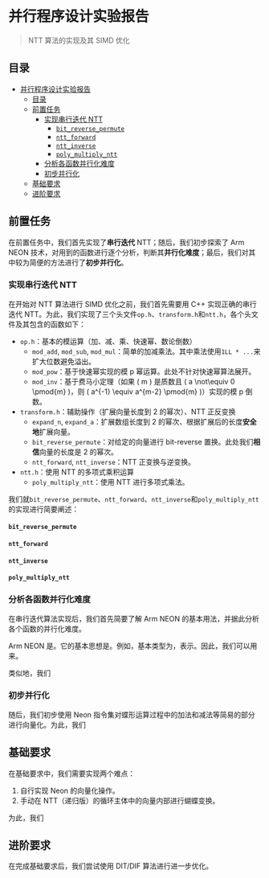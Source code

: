 # 并行程序设计实验报告

> NTT 算法的实现及其 SIMD 优化

## 目录

- [并行程序设计实验报告](#并行程序设计实验报告)
  - [目录](#目录)
  - [前置任务](#前置任务)
    - [实现串行迭代 NTT](#实现串行迭代-ntt)
      - [`bit_reverse_permute`](#bit_reverse_permute)
      - [`ntt_forward`](#ntt_forward)
      - [`ntt_inverse`](#ntt_inverse)
      - [`poly_multiply_ntt`](#poly_multiply_ntt)
    - [分析各函数并行化难度](#分析各函数并行化难度)
    - [初步并行化](#初步并行化)
  - [基础要求](#基础要求)
  - [进阶要求](#进阶要求)

## 前置任务

在前置任务中，我们首先实现了**串行迭代** NTT；随后，我们初步探索了 Arm NEON 技术，对用到的函数进行逐个分析，判断其**并行化难度**；最后，我们对其中较为简便的方法进行了**初步并行化**。

### 实现串行迭代 NTT

在开始对 NTT 算法进行 SIMD 优化之前，我们首先需要用 C++ 实现正确的串行迭代 NTT。为此，我们实现了三个头文件`op.h`、`transform.h`和`ntt.h`，各个头文件及其包含的函数如下：

- `op.h`：基本的模运算（加、减、乘、快速幂、数论倒数）
  - `mod_add`, `mod_sub`, `mod_mul`：简单的加减乘法。其中乘法使用`1LL * ...`来扩大位数避免溢出。
  - `mod_pow`：基于快速幂实现的模 p 幂运算。此处不针对快速幂算法展开。
  - `mod_inv`：基于费马小定理（如果 \( m \) 是质数且 \( a \not\equiv 0 \pmod{m} \)，则 \( a^{-1} \equiv a^{m-2} \pmod{m} \)）实现的模 p 倒数。
- `transform.h`：辅助操作（扩展向量长度到 2 的幂次）、NTT 正反变换
  - `expand_n`, `expand_a`：扩展数组长度到 2 的幂次、根据扩展后的长度**安全地**扩展向量。
  - `bit_reverse_permute`：对给定的向量进行 bit-reverse 置换。此处我们**相信**向量的长度是 2 的幂次。
  - `ntt_forward`, `ntt_inverse`：NTT 正变换与逆变换。
- `ntt.h`：使用 NTT 的多项式乘积运算
  - `poly_multiply_ntt`：使用 NTT 进行多项式乘法。

我们就`bit_reverse_permute`、`ntt_forward`、`ntt_inverse`和`poly_multiply_ntt`的实现进行简要阐述：

#### `bit_reverse_permute`

<!-- TODO -->

#### `ntt_forward`

<!-- TODO -->

#### `ntt_inverse`

<!-- TODO -->

#### `poly_multiply_ntt`

<!-- TODO -->

### 分析各函数并行化难度

在串行迭代算法实现后，我们首先简要了解 Arm NEON 的基本用法，并据此分析各个函数的并行化难度。

Arm NEON 是<!-- TODO -->。它的基本思想是<!-- TODO -->。例如，基本类型为<!-- TODO -->，表示<!-- TODO -->。因此，我们可以用<!-- TODO -->来<!-- TODO -->。

类似地，我们

### 初步并行化

随后，我们初步使用 Neon 指令集对蝶形运算过程中的加法和减法等简易的部分进行向量化。为此，我们

## 基础要求

在基础要求中，我们需要实现两个难点：

1. 自行实现 Neon 的向量化操作。
2. 手动在 NTT（递归版）的循环主体中的向量内部进行蝴蝶变换。

为此，我们

## 进阶要求

在完成基础要求后，我们尝试使用 DIT/DIF 算法进行进一步优化。
